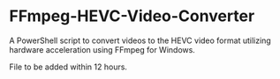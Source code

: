 # FFmpeg-HEVC-Video-Converter

A PowerShell script to convert videos to the HEVC video format utilizing hardware acceleration using FFmpeg for Windows.

File to be added within 12 hours.
